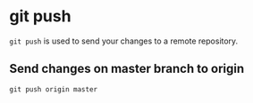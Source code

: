 # git push

`git push` is used to send your changes to a remote repository.


## Send changes on master branch to origin

	git push origin master
